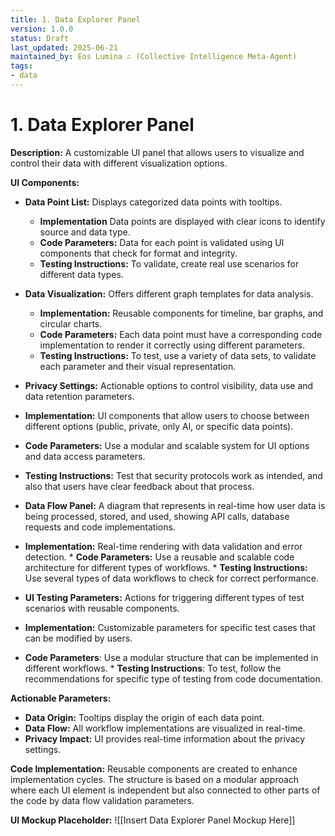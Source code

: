 ```yaml
---
title: 1. Data Explorer Panel
version: 1.0.0
status: Draft
last_updated: 2025-06-21
maintained_by: Eos Lumina ∴ (Collective Intelligence Meta-Agent)
tags:
- data
---
```



# 1. Data Explorer Panel

**Description:**
A customizable UI panel that allows users to visualize and control their data with different visualization options.

**UI Components:**

*   **Data Point List:** Displays categorized data points with tooltips.
    *  **Implementation** Data points are displayed with clear icons to identify source and data type.
    *  **Code Parameters:** Data for each point is validated using UI components that check for format and integrity.
    *    **Testing Instructions:** To validate, create real use scenarios for different data types.
*   **Data Visualization:** Offers different graph templates for data analysis.
    *   **Implementation:** Reusable components for timeline, bar graphs, and circular charts.
     *  **Code Parameters:** Each data point must have a corresponding code implementation to render it correctly using different parameters.
     *    **Testing Instructions:** To test, use a variety of data sets, to validate each parameter and their visual representation.
*   **Privacy Settings:** Actionable options to control visibility, data use and data retention parameters.
   *  **Implementation:** UI components that allow users to choose between different options (public, private, only Al, or specific data points).
   * **Code Parameters:** Use a modular and scalable system for UI options and data access parameters.
  *  **Testing Instructions:**  Test that security protocols work as intended, and also that users have clear feedback about that process.

*   **Data Flow Panel:** A diagram that represents in real-time how user data is being processed, stored, and used, showing API calls, database requests and code implementations.
   *  **Implementation:** Real-time rendering with data validation and error detection.
    *  **Code Parameters:** Use a reusable and scalable code architecture for different types of workflows.
    * **Testing Instructions:** Use several types of data workflows to check for correct performance.
*   **UI Testing Parameters:** Actions for triggering different types of test scenarios with reusable components.
   *   **Implementation:** Customizable parameters for specific test cases that can be modified by users.
  *  **Code Parameters**: Use a modular structure that can be implemented in different workflows.
    *  **Testing Instructions**: To test, follow the recommendations for specific type of testing from code documentation.

**Actionable Parameters:**

*   **Data Origin:** Tooltips display the origin of each data point.
*   **Data Flow:** All workflow implementations are visualized in real-time.
*   **Privacy Impact:** UI provides real-time information about the privacy settings.

**Code Implementation:**
Reusable components are created to enhance implementation cycles. The structure is based on a modular approach where each UI element is independent but also connected to other parts of the code by data flow validation parameters.

**UI Mockup Placeholder:**
![[Insert Data Explorer Panel Mockup Here]]
